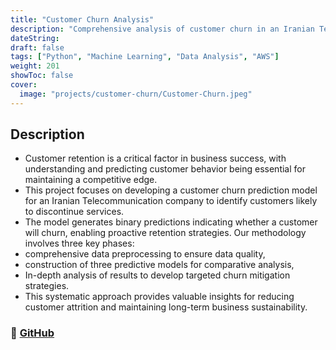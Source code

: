 ```yaml
---
title: "Customer Churn Analysis"
description: "Comprehensive analysis of customer churn in an Iranian Telecommunication company, using data preprocessing, model construction, and analysis to mitigate churn rate."
dateString:
draft: false
tags: ["Python", "Machine Learning", "Data Analysis", "AWS"]
weight: 201
showToc: false
cover:
  image: "projects/customer-churn/Customer-Churn.jpeg"
---
```


## Description

- Customer retention is a critical factor in business success, with understanding and predicting customer behavior being essential for maintaining a competitive edge.
- This project focuses on developing a customer churn prediction model for an Iranian Telecommunication company to identify customers likely to discontinue services.
- The model generates binary predictions indicating whether a customer will churn, enabling proactive retention strategies. Our methodology involves three key phases:
- comprehensive data preprocessing to ensure data quality,
- construction of three predictive models for comparative analysis,
- In-depth analysis of results to develop targeted churn mitigation strategies.
- This systematic approach provides valuable insights for reducing customer attrition and maintaining long-term business sustainability.

### 🔗 [GitHub](https://github.com/JEETDESAI25/customer_churn_analysis)
